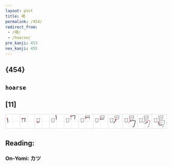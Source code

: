 ```yaml
---
layout: post
title: 喝
permalink: /454/
redirect_from:
 - /喝/
 - /hoarse/
pre_kanji: 453
nex_kanji: 455
---
```


## {454}

## `hoarse`

## [11]

<div class="stroke"><img src="../images/E5969D.png" /></div>

## Reading:

### On-Yomi: カツ
